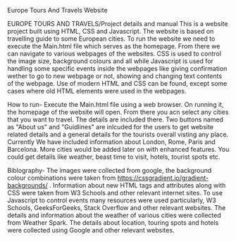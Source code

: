 Europe Tours And Travels Website

EUROPE TOURS AND TRAVELS/Project details and manual
This is a website project built using HTML, CSS and Javascript. The website is based on travelling guide to some European cities. To run the website we need to execute the
Main.html file which serves as the homepage. From there we can navigate to various webpages of the websites. CSS is used to control the image size, background colours and all
while Javascript is used for handling some specific events inside the webpages like giving confirmation wether to go to new webpage or not, showing and changing text contents
of the webpage. Use of modern HTML and CSS can be found, except some cases where old HTML elements were used in the webpages.

How to run- Execute the Main.html file using a web browser. On running it, the homepage of the website will open. From there you acn select any cities that you want to
travel. The details are included there. Two buttons named as "About us" and "Guidlines" are inlcuded for the users to get website related details and a general details
for the tourists overall visting any place. Currently We have included information about London, Rome, Paris and Barcelona. More cities would be added later on with
enhanced features. You could get details like weather, beast time to visit, hotels, tourist spots etc. 

Biblography- The images were collected from google, the background colour combinations were taken from https://cssgradient.io/gradient-backgrounds/ . Information about
new HTML tags and attributes along with CSS were taken from W3 Schools and other relevant internet sites. To use Javascript to control events many resources were used
particularly, W3 Schools, GeeksForGeeks, Stack Overflow and other relevant websites. The details and information about the weather of various cities were collected from
Weather Spark. The details about location, touring spots and hotels were collected using Google and other relevant websites.

